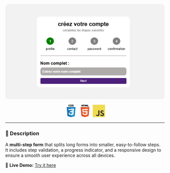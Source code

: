 <p align="center">
  <a href="https://multi-step-form-nine-sandy.vercel.app/" target="_blank">
    <img src="./assets/public/multi-step-form.png" width="600" style="border-radius:10px"/>
  </a>
</p>

<p align="center">
  <img src="https://raw.githubusercontent.com/devicons/devicon/master/icons/css3/css3-original-wordmark.svg" alt="css3" width="40" height="40"/>
  <img src="https://raw.githubusercontent.com/devicons/devicon/master/icons/html5/html5-original-wordmark.svg" alt="html5" width="40" height="40"/>
<img src="https://raw.githubusercontent.com/devicons/devicon/master/icons/javascript/javascript-original.svg" alt="javascript" width="40" height="40"/>

---

### 📖 Description
A **multi-step form** that splits long forms into smaller, easy-to-follow steps.  
It includes step validation, a progress indicator, and a responsive design to ensure a smooth user experience across all devices.  

🔗 **Live Demo:** [Try it here](https://multi-step-form-nine-sandy.vercel.app/)
